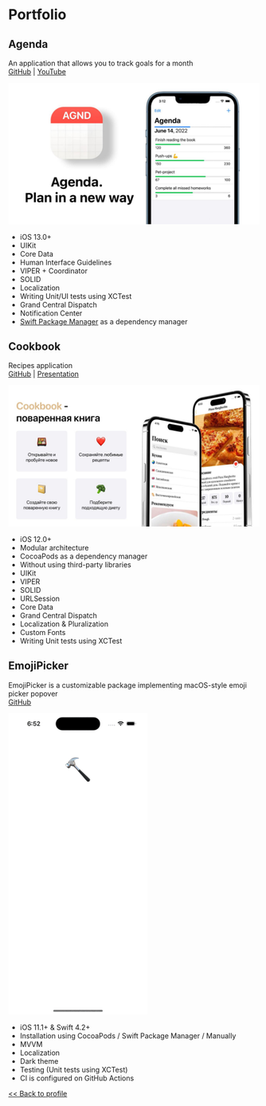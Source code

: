 # Portfolio

## Agenda

An application that allows you to track goals for a month<br>
[GitHub](https://github.com/htmlprogrammist/Agenda) | [YouTube](https://youtu.be/Pw6n4QYfHaQ)

![Agenda Promo](Agenda.jpeg)

- iOS 13.0+
- UIKit
- Core Data
- Human Interface Guidelines
- VIPER + Coordinator
- SOLID
- Localization
- Writing Unit/UI tests using XCTest
- Grand Central Dispatch
- Notification Center
- [Swift Package Manager](https://www.swift.org/package-manager/) as a dependency manager

## Cookbook

Recipes application<br>
[GitHub](https://github.com/iCookbook) | [Presentation](https://drive.google.com/file/d/1vXaAaW-q5Q1CIdaIX6W5RSu7f6Z_FQ6y/view?usp=sharing)

![Cookbook Promo](Cookbook.jpeg)

- iOS 12.0+
- Modular architecture
- CocoaPods as a dependency manager
- Without using third-party libraries
- UIKit
- VIPER
- SOLID
- URLSession
- Core Data
- Grand Central Dispatch
- Localization & Pluralization
- Custom Fonts
- Writing Unit tests using XCTest

## EmojiPicker

EmojiPicker is a customizable package implementing macOS-style emoji picker popover<br>
[GitHub](https://github.com/htmlprogrammist/EmojiPicker)

<img src="EmojiPicker.gif" width="280" alt="EmojiPicker Promo">

- iOS 11.1+ & Swift 4.2+
- Installation using CocoaPods / Swift Package Manager / Manually
- MVVM
- Localization
- Dark theme
- Testing (Unit tests using XCTest)
- CI is configured on GitHub Actions

[<< Back to profile](https://github.com/htmlprogrammist)
